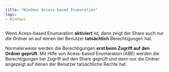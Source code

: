 ```yaml
---
title: "Windows Access-based Enumaration"
tags:
- Windows
---
```


Wenn Acess-based Enumaration **aktiviert** ist, dann zeigt der Share auch nur die Ordner an auf denen der Benutzer **tatsächlich** Berechtigungen hat. 

Normalerweise werden die Berechtigungen **erst beim Zugriff auf den Ordner geprüft**.
Mit Hilfe von Acess-based Enumaration (ABE) werden die Berechtigungen bei Zugriff auf den Share geprüft und dann nur die Ordner angezeigt auf denen der Benutzer tatsächliche Rechte hat. 
